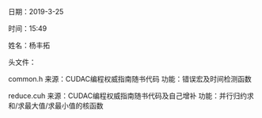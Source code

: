 日期：2019-3-25

时间：15:49

姓名：杨丰拓

头文件：

common.h
	来源：CUDAC编程权威指南随书代码
	功能：错误宏及时间检测函数

reduce.cuh
	来源：CUDAC编程权威指南随书代码及自己增补
	功能：并行归约求和/求最大值/求最小值的核函数
